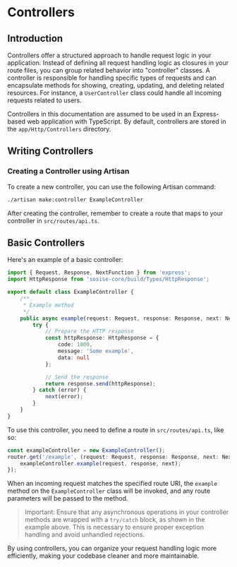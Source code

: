 # Controllers

## Introduction

Controllers offer a structured approach to handle request logic in your application. Instead of defining all request handling logic as closures in your route files, you can group related behavior into "controller" classes. A controller is responsible for handling specific types of requests and can encapsulate methods for showing, creating, updating, and deleting related resources. For instance, a `UserController` class could handle all incoming requests related to users.

Controllers in this documentation are assumed to be used in an Express-based web application with TypeScript. By default, controllers are stored in the `app/Http/Controllers` directory.

## Writing Controllers

### Creating a Controller using Artisan

To create a new controller, you can use the following Artisan command:

```sh
./artisan make:controller ExampleController
```

After creating the controller, remember to create a route that maps to your controller in `src/routes/api.ts`.

## Basic Controllers

Here's an example of a basic controller:

```typescript
import { Request, Response, NextFunction } from 'express';
import HttpResponse from 'sosise-core/build/Types/HttpResponse';

export default class ExampleController {
    /**
     * Example method
     */
    public async example(request: Request, response: Response, next: NextFunction) {
        try {
            // Prepare the HTTP response
            const httpResponse: HttpResponse = {
                code: 1000,
                message: 'Some example',
                data: null
            };

            // Send the response
            return response.send(httpResponse);
        } catch (error) {
            next(error);
        }
    }
}
```

To use this controller, you need to define a route in `src/routes/api.ts`, like so:

```typescript
const exampleController = new ExampleController();
router.get('/example', (request: Request, response: Response, next: NextFunction) => {
    exampleController.example(request, response, next);
});
```

When an incoming request matches the specified route URI, the `example` method on the `ExampleController` class will be invoked, and any route parameters will be passed to the method.

> Important: Ensure that any asynchronous operations in your controller methods are wrapped with a `try/catch` block, as shown in the example above. This is necessary to ensure proper exception handling and avoid unhandled rejections.

By using controllers, you can organize your request handling logic more efficiently, making your codebase cleaner and more maintainable.